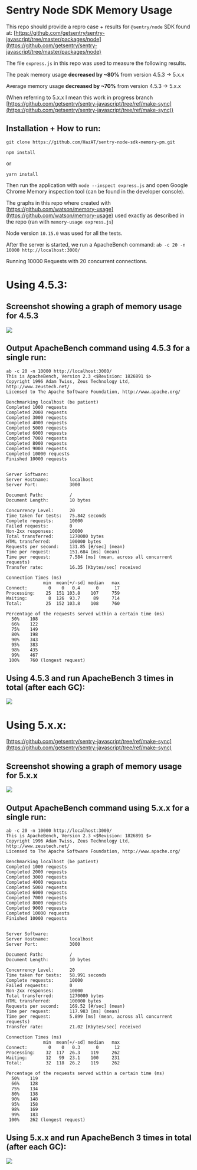 # Sentry Node SDK Memory Usage

This repo should provide a repro case + results for `@sentry/node` SDK found at: [https://github.com/getsentry/sentry-javascript/tree/master/packages/node](https://github.com/getsentry/sentry-javascript/tree/master/packages/node)

The file `express.js` in this repo was used to measure the following results.

The peak memory usage **decreased by ~80%** from version 4.5.3 → 5.x.x

Average memory usage **decreased by ~70%** from version 4.5.3 → 5.x.x

(When referring to 5.x.x I mean this work in progress branch [https://github.com/getsentry/sentry-javascript/tree/ref/make-sync](https://github.com/getsentry/sentry-javascript/tree/ref/make-sync))

## Installation + How to run:

`git clone https://github.com/HazAT/sentry-node-sdk-memory-pm.git`

`npm install`

or

`yarn install`

Then run the application with `node --inspect express.js` and open Google Chrome Memory inspection tool (can be found in the developer console).

The graphs in this repo where created with [https://github.com/watson/memory-usage](https://github.com/watson/memory-usage) used exactly as described in the repo (ran with `memory-usage express.js`)

Node version `10.15.0` was used for all the tests.

After the server is started, we run a ApacheBench command:
`ab -c 20 -n 10000 http://localhost:3000/`

Running 10000 Requests with 20 concurrent connections. 

# Using 4.5.3:

## Screenshot showing a graph of memory usage for 4.5.3

![](single-4-c310534d-4ab7-4542-8695-9bdb5b67b756.5.3.png)

## Output ApacheBench command using 4.5.3 for a single run:

    ab -c 20 -n 10000 http://localhost:3000/
    This is ApacheBench, Version 2.3 <$Revision: 1826891 $>
    Copyright 1996 Adam Twiss, Zeus Technology Ltd, http://www.zeustech.net/
    Licensed to The Apache Software Foundation, http://www.apache.org/
    
    Benchmarking localhost (be patient)
    Completed 1000 requests
    Completed 2000 requests
    Completed 3000 requests
    Completed 4000 requests
    Completed 5000 requests
    Completed 6000 requests
    Completed 7000 requests
    Completed 8000 requests
    Completed 9000 requests
    Completed 10000 requests
    Finished 10000 requests
    
    
    Server Software:
    Server Hostname:        localhost
    Server Port:            3000
    
    Document Path:          /
    Document Length:        10 bytes
    
    Concurrency Level:      20
    Time taken for tests:   75.842 seconds
    Complete requests:      10000
    Failed requests:        0
    Non-2xx responses:      10000
    Total transferred:      1270000 bytes
    HTML transferred:       100000 bytes
    Requests per second:    131.85 [#/sec] (mean)
    Time per request:       151.684 [ms] (mean)
    Time per request:       7.584 [ms] (mean, across all concurrent requests)
    Transfer rate:          16.35 [Kbytes/sec] received
    
    Connection Times (ms)
                  min  mean[+/-sd] median   max
    Connect:        0    0   0.4      0      17
    Processing:    25  151 103.8    107     759
    Waiting:        8  126  93.7     89     714
    Total:         25  152 103.8    108     760
    
    Percentage of the requests served within a certain time (ms)
      50%    108
      66%    122
      75%    149
      80%    198
      90%    343
      95%    383
      98%    435
      99%    467
     100%    760 (longest request)

## Using 4.5.3 and run ApacheBench 3 times in total (after each GC):

![](3runs-4-7bc21989-f60a-4fc9-8382-6f4e916daff4.5.3.png)

# Using 5.x.x:

[https://github.com/getsentry/sentry-javascript/tree/ref/make-sync](https://github.com/getsentry/sentry-javascript/tree/ref/make-sync)

## Screenshot showing a graph of memory usage for 5.x.x

![](single-5-94030d59-292f-406b-8153-bb0f983c5dea.0.0.png)

## Output ApacheBench command using 5.x.x for a single run:

    ab -c 20 -n 10000 http://localhost:3000/
    This is ApacheBench, Version 2.3 <$Revision: 1826891 $>
    Copyright 1996 Adam Twiss, Zeus Technology Ltd, http://www.zeustech.net/
    Licensed to The Apache Software Foundation, http://www.apache.org/
    
    Benchmarking localhost (be patient)
    Completed 1000 requests
    Completed 2000 requests
    Completed 3000 requests
    Completed 4000 requests
    Completed 5000 requests
    Completed 6000 requests
    Completed 7000 requests
    Completed 8000 requests
    Completed 9000 requests
    Completed 10000 requests
    Finished 10000 requests
    
    
    Server Software:
    Server Hostname:        localhost
    Server Port:            3000
    
    Document Path:          /
    Document Length:        10 bytes
    
    Concurrency Level:      20
    Time taken for tests:   58.991 seconds
    Complete requests:      10000
    Failed requests:        0
    Non-2xx responses:      10000
    Total transferred:      1270000 bytes
    HTML transferred:       100000 bytes
    Requests per second:    169.52 [#/sec] (mean)
    Time per request:       117.983 [ms] (mean)
    Time per request:       5.899 [ms] (mean, across all concurrent requests)
    Transfer rate:          21.02 [Kbytes/sec] received
    
    Connection Times (ms)
                  min  mean[+/-sd] median   max
    Connect:        0    0   0.3      0      12
    Processing:    32  117  26.3    119     262
    Waiting:       12   99  23.1    100     231
    Total:         32  118  26.2    119     262
    
    Percentage of the requests served within a certain time (ms)
      50%    119
      66%    128
      75%    134
      80%    138
      90%    148
      95%    158
      98%    169
      99%    183
     100%    262 (longest request)

## Using 5.x.x and run ApacheBench 3 times in total (after each GC):

![](3runs-5-9bd9087b-66cf-45d0-b55d-1a08052fafa5.0.0.png)

